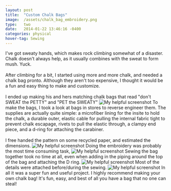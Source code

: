 ```yaml
---
layout: post
title:  "Custom Chalk Bags"
image:	/assets/chalk_bag_embroidery.png
type:	two
date:   2014-01-22 13:46:16 -0400
categories: physical
hover-tag: Sewing
---
```

I've got sweaty hands, which makes rock climbing somewhat of a disaster. Chalk doesn't always help, as it usually combines with the sweat to form mush. Yuck. 
<br><br>
After climbing for a bit, I started using more and more chalk, and needed a chalk bag pronto. Although they aren't too expensive, I thought it would be a fun and easy thing to make and customize.
<br><br>
I ended up making his and hers matching chalk bags that read "don't SWEAT the PETTY" and "PET the SWEATY" 
![My helpful screenshot](/assets/chalk_bag.png)
To make the bags, I took a look at bags in stores to reverse engineer them. The supplies are actually quite simple: a microfiber lining for the insite to hold the chalk, a durable outer, elastic cable for pulling the internal fabric tight to prevent chalk escapage, rivets to pull the elastic through, a clampy end piece, and a d-ring for attaching the carabiner.
<br><br> 
I free handed the pattern on some recycled paper, and estimated the dimensions. 
![My helpful screenshot](/assets/chalk_bag_pattern.png)
Doing the embroidery was probably the most time consuming task,
![My helpful screenshot](/assets/chalk_bag_embroidery.png)
Sewing the bag together took no time at all, even when adding in the piping around the top of the bag and attaching the D ring.
![My helpful screenshot](/assets/chalk_bag_sewing.png)
Most of the details were attached before/during the sewing.
![My helpful screenshot](/assets/chalk_bag_details.png)
In all it was a super fun and useful project. I highly recommend making your own chalk bag! It's fun, easy, and best of all you have a bag that no one can steal!